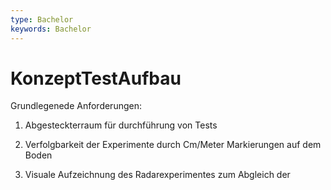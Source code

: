 ```yaml
---
type: Bachelor
keywords: Bachelor
---
```


# KonzeptTestAufbau

Grundlegenede Anforderungen:

1. Abgesteckterraum für durchführung von Tests

2. Verfolgbarkeit der Experimente durch Cm/Meter Markierungen auf dem Boden

3. Visuale Aufzeichnung des Radarexperimentes zum Abgleich der
